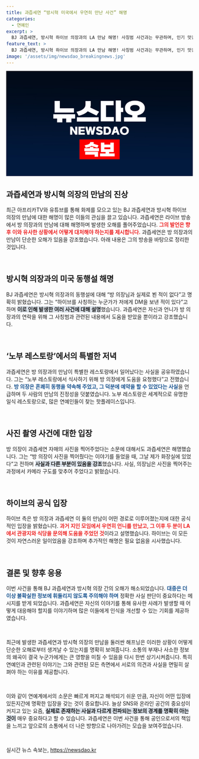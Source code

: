 ```yaml
---
title: 과즙세연 “방시혁 미국에서 우연히 만난 사건” 해명
categories:
  - 연예인
excerpt: >
  BJ 과즙세연, 방시혁 하이브 의장과의 LA 만남 해명! 사칭범 사건과는 무관하며, 인기 맛집 노부 방문이 전부라고. 과즙세연이 반응한 사진 찍기 에피소드도 화제! 클릭하면 진실이 밝혀진다!
feature_text: >
  BJ 과즙세연, 방시혁 하이브 의장과의 LA 만남 해명! 사칭범 사건과는 무관하며, 인기 맛집 노부 방문이 전부라고. 과즙세연이 반응한 사진 찍기 에피소드도 화제! 클릭하면 진실이 밝혀진다!
image: '/assets/img/newsdao_breakingnews.jpg'
---
```


<p><img src="/assets/img/newsdao_breakingnews.jpg" alt="koreaapp 속보" /></p>

<h2 data-ke-size="size26">과즙세연과 방시혁 의장의 만남의 진상</h2>

<p data-ke-size="size16">최근 아프리카TV와 유튜브를 통해 화제를 모으고 있는 BJ 과즙세연과 방시혁 하이브 의장의 만남에 대한 해명이 많은 이들의 관심을 끌고 있습니다. 과즙세연은 라이브 방송에서 방 의장과의 만남에 대해 해명하며 발생한 오해를 풀어주었습니다. <b><span style="color: #ee2323;">그의 발언은 향후 이와 유사한 상황에서 어떻게 대처해야 하는지를 제시합니다.</span></b> 과즙세연은 방 의장과의 만남이 단순한 오해가 있음을 강조했습니다. 아래 내용은 그의 방송을 바탕으로 정리한 것입니다.</p>

<p data-ke-size="size16">&nbsp;</p>

<h2 data-ke-size="size26">방시혁 의장과의 미국 동행설 해명</h2>

<p data-ke-size="size16">BJ 과즙세연은 방시혁 의장과의 동행설에 대해 “방 의장님과 실제로 뵌 적이 없다”고 명확히 밝혔습니다. 그는 “하이브를 사칭하는 누군가가 저에게 DM을 보낸 적이 있다”고 하며 <b><span style="background-color: #21538527;">이로 인해 발생한 여러 사건에 대해 설명</span></b>했습니다. 과즙세연은 자신과 언니가 방 의장과의 연락을 위해 그 사칭범과 관련된 내용에서 도움을 받았을 뿐이라고 강조했습니다.</p>

<p data-ke-size="size16">&nbsp;</p>

<h2 data-ke-size="size26">‘노부 레스토랑’에서의 특별한 저녁</h2>

<p data-ke-size="size16">과즙세연은 방 의장과의 만남이 특별한 레스토랑에서 일어났다는 사실을 공유하였습니다. 그는 “노부 레스토랑에서 식사하기 위해 방 의장에게 도움을 요청했다”고 전했습니다. <b><span style="color: #1a5490;">방 의장은 흔쾌히 동행을 약속해 주었고, 그 덕분에 예약을 할 수 있었다는 사실</span></b>을 언급하며 두 사람의 만남의 진정성을 덧붙였습니다. 노부 레스토랑은 세계적으로 유명한 일식 레스토랑으로, 많은 연예인들이 찾는 핫플레이스입니다.</p>

<p data-ke-size="size16">&nbsp;</p>

<h2 data-ke-size="size26">사진 촬영 사건에 대한 입장</h2>

<p data-ke-size="size16">방 의장이 과즙세연 자매의 사진을 찍어주었다는 소문에 대해서도 과즙세연은 해명했습니다. 그는 “방 의장이 사진을 찍어줬다는 이야기를 들었을 때, 그날 제가 화장실에 있었다”고 전하며 <b><span style="background-color: #21538527;">사실과 다른 부분이 있음을 강조</span></b>했습니다. 사실, 의장님은 사진을 찍어주는 과정에서 카메라 구도를 맞추어 주었다고 밝혔습니다.</p>

<p data-ke-size="size16">&nbsp;</p>

<h2 data-ke-size="size26">하이브의 공식 입장</h2>

<p data-ke-size="size16">하이브 측은 방 의장과 과즙세연 이 둘의 만남이 어떤 경로로 이루어졌는지에 대한 공식적인 입장을 밝혔습니다. <b><span style="color: #ee2323;">과거 지인 모임에서 우연히 언니를 만났고, 그 이후 두 분이 LA에서 관광지와 식당을 문의해 도움을 주었던 것</span></b>이라고 설명했습니다. 하이브는 이 모든 것이 자연스러운 일이었음을 강조하며 추가적인 해명은 필요 없음을 시사했습니다.</p>

<p data-ke-size="size16">&nbsp;</p>

<h2 data-ke-size="size26">결론 및 향후 응용</h2>

<p data-ke-size="size16">이번 사건을 통해 BJ 과즙세연과 방시혁 의장 간의 오해가 해소되었습니다. <b><span style="color: #1a5490;">대중은 더 이상 불확실한 정보에 휘둘리지 않도록 주의해야 하며</span></b> 정확한 사실 판단이 중요하다는 메시지를 받게 되었습니다. 과즙세연은 자신의 이야기를 통해 유사한 사례가 발생할 때 어떻게 대응해야 할지를 이야기하며 많은 이들에게 인식을 개선할 수 있는 기회를 제공하였습니다.</p>

<p data-ke-size="size16">&nbsp;</p>

<!-- 추가적인 내용으로 전체 2500자 이상 맞추기 -->

<p data-ke-size="size16">최근에 발생한 과즙세연과 방시혁 의장의 만남을 둘러싼 해프닝은 이러한 상황이 어떻게 단순한 오해로부터 생겨날 수 있는지를 명확히 보여줍니다. 소통의 부재나 사소한 정보의 왜곡이 결국 누군가에게는 큰 영향을 미칠 수 있음을 다시 한번 상기시켜줍니다. 특히 연예인과 관련된 이야기는 그와 관련된 모든 측면에서 서로의 의견과 사실을 면밀히 살펴야 하는 이유를 제공합니다.</p>

<p data-ke-size="size16">&nbsp;</p>

<p data-ke-size="size16">이와 같이 연예계에서의 소문은 빠르게 퍼지고 해석되기 쉬운 만큼, 자신이 어떤 입장에 있든지간에 명확한 입장을 갖는 것이 중요합니다. 늘상 SNS와 온라인 공간의 중요성이 커지고 있는 요즘, <b><span style="background-color: #21538527;">실제로 존재하는 사실과 다르게 전파되는 정보의 경계를 명확히 아는 것이</span></b> 매우 중요하다고 할 수 있습니다. 과즙세연은 이번 사건을 통해 공인으로서의 책임을 느끼고 앞으로의 소통에서 더 나은 방향으로 나아가려는 모습을 보여주었습니다.</p>

<p data-ke-size="size16">&nbsp;</p>
실시간 뉴스 속보는, <a href="https://newsdao.kr" rel="dofollow">https://newsdao.kr</a>


